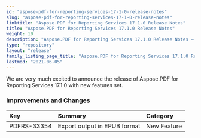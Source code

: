 ```yaml
---
id: "aspose-pdf-for-reporting-services-17-1-0-release-notes"
slug: "aspose-pdf-for-reporting-services-17-1-0-release-notes"
linktitle: "Aspose.PDF for Reporting Services 17.1.0 Release Notes"
title: "Aspose.PDF for Reporting Services 17.1.0 Release Notes"
weight: 10
description: "Aspose.PDF for Reporting Services 17.1.0 Release Notes – the latest updates and fixes."
type: "repository"
layout: "release"
family_listing_page_title: "Aspose.PDF for Reporting Services 17.1.0 Release Notes"
lastmod: "2021-06-05"
---
```


We are very much excited to announce the release of Aspose.PDF for Reporting Services 17.1.0 with new features set.
### **Improvements and Changes**

|**Key**|**Summary**|**Category**|
| :- | :- | :- |
|PDFRS-33354|Export output in EPUB format|New Feature|
